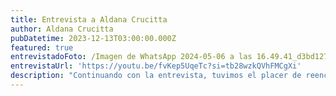 ```yaml
---
title: Entrevista a Aldana Crucitta
author: Aldana Crucitta
pubDatetime: 2023-12-13T03:00:00.000Z
featured: true
entrevistadoFoto: /Imagen de WhatsApp 2024-05-06 a las 16.49.41_d3bd1276.jpg
entrevistaUrl: 'https://youtu.be/fvKep5UqeTc?si=tb28wzkQVhFMCgXi'
description: "Continuando con la entrevista, tuvimos el placer de reencontrarnos con Aldana Crucitta, diputada del bloque de la UCR/EVOLUCIÓN. Conocimos por primera vez a Aldi cuando era candidata a diputada, por lo que nos alegra poder conversar desde su nuevo rol! Ella se especializa en justicia, niñez y adolescencia, por lo que las iniciativas que provienen de jóvenes de la Ciudad le son de\_gran\_interés. Durante la reunión analizamos el desarrollo de la iniciativa, la actualidad de la comunidad armenia, su conexión con la comunidad como nieta de armenios y los temas que impulsará en\_la\_Legislatura."
---
```


